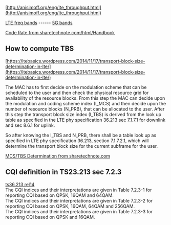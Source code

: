 [http://anisimoff.org/eng/lte_throughput.html](http://anisimoff.org/eng/lte_throughput.html)

[LTE freq bands](http://anisimoff.org/eng/lte_bands.html) ------ [5G bands](http://anisimoff.org/eng/5g/5g_spectrum.html)

[Code Rate from sharetechnote.com/html/Handbook](https://www.sharetechnote.com/html/Handbook_LTE_CodeRate.html)

## How to compute TBS

[https://ltebasics.wordpress.com/2014/11/17/transport-block-size-determination-in-lte/](https://ltebasics.wordpress.com/2014/11/17/transport-block-size-determination-in-lte/)

The MAC has to first decide on the modulation scheme that can be scheduled to the user and then check the physical resource grid for availability of the resource blocks. From this step the MAC can decide upon the modulation and coding scheme index (I_MCS)  and then decide upon the number of resource blocks (N_PRB), that can be allocated to the user. After this step the transport block size index (I_TBS) is derived from the look up table as specified in the LTE phy specification 36.213 sec 7.1.7.1 for downlink and sec 8.6.1 for uplink.

So after knowing the I_TBS and N_PRB, there shall be a table look up as specified in LTE phy specification 36.213, section 7.1.7.2.1, which will determine the transport block size for the current subframe for the user.

[MCS/TBS Determination from sharetechnote.com](https://www.sharetechnote.com/html/Handbook_LTE_BL_MCS_TBS.html)


## CQI definition in TS23.213 sec 7.2.3
[ts36.213 rel14](https://www.etsi.org/deliver/etsi_ts/136200_136299/136213/14.02.00_60/ts_136213v140200p.pdf)<br>
The CQI indices and their interpretations are given in Table 7.2.3-1 for reporting CQI based on QPSK, 16QAM and 64QAM.<br> 
The CQI indices and their interpretations are given in Table 7.2.3-2 for reporting CQI based on QPSK, 16QAM, 64QAM and 256QAM.<br> 
The CQI indices and their interpretations are given in Table 7.2.3-3 for reporting CQI based on QPSK and 16QAM. <br>





